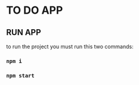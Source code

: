 # TO DO APP

## RUN APP

to run the project you must run this two commands:

### `npm i`

### `npm start`
